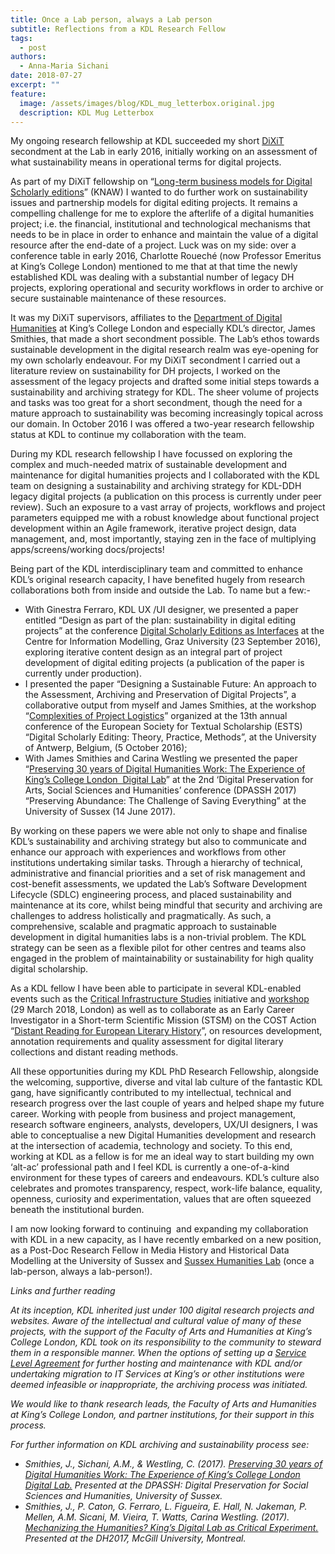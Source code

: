 ```yaml
---
title: Once a Lab person, always a Lab person
subtitle: Reflections from a KDL Research Fellow
tags:
  - post
authors:
  - Anna-Maria Sichani
date: 2018-07-27
excerpt: ""
feature:
  image: /assets/images/blog/KDL_mug_letterbox.original.jpg
  description: KDL Mug Letterbox
---
```


My ongoing research fellowship at KDL succeeded my short [DiXiT](http://dixit.uni-koeln.de/) secondment at the Lab in early 2016, initially working on an assessment of what sustainability means in operational terms for digital projects.

As part of my DiXiT fellowship on “[Long-term business models for Digital Scholarly editions](https://dixit.hypotheses.org/806)” (KNAW) I wanted to do further work on sustainability issues and partnership models for digital editing projects. It remains a compelling challenge for me to explore the afterlife of a digital humanities project; i.e. the financial, institutional and technological mechanisms that needs to be in place in order to enhance and maintain the value of a digital resource after the end-date of a project. Luck was on my side: over a conference table in early 2016, Charlotte Roueché (now Professor Emeritus at King’s College London) mentioned to me that at that time the newly established KDL was dealing with a substantial number of legacy DH projects, exploring operational and security workflows in order to archive or secure sustainable maintenance of these resources.

It was my DiXiT supervisors, affiliates to the [Department of Digital Humanities](https://www.kcl.ac.uk/artshums/depts/ddh/index.aspx) at King’s College London and especially KDL’s director, James Smithies, that made a short secondment possible. The Lab’s ethos towards sustainable development in the digital research realm was eye-opening for my own scholarly endeavour. For my DiXiT secondment I carried out a literature review on sustainability for DH projects, I worked on the assessment of the legacy projects and drafted some initial steps towards a sustainability and archiving strategy for KDL. The sheer volume of projects and tasks was too great for a short secondment, though the need for a mature approach to sustainability was becoming increasingly topical across our domain. In October 2016 I was offered a two-year research fellowship status at KDL to continue my collaboration with the team.

During my KDL research fellowship I have focussed on exploring the complex and much-needed matrix of sustainable development and maintenance for digital humanities projects and I collaborated with the KDL team on designing a sustainability and archiving strategy for KDL-DDH legacy digital projects (a publication on this process is currently under peer review). Such an exposure to a vast array of projects, workflows and project parameters equipped me with a robust knowledge about functional project development within an Agile framework, iterative project design, data management, and, most importantly, staying zen in the face of multiplying apps/screens/working docs/projects!

Being part of the KDL interdisciplinary team and committed to enhance KDL’s original research capacity, I have benefited hugely from research collaborations both from inside and outside the Lab. To name but a few:-

- With Ginestra Ferraro, KDL UX /UI designer, we presented a paper entitled “Design as part of the plan: sustainability in digital editing projects” at the conference [Digital Scholarly Editions as Interfaces](https://informationsmodellierung.uni-graz.at/en/events/archive/digital-scholarly-editions-as-interfaces/) at the Centre for Information Modelling, Graz University (23 September 2016), exploring iterative content design as an integral part of project development of digital editing projects (a publication of the paper is currently under production).
- I presented the paper “Designing a Sustainable Future: An approach to the Assessment, Archiving and Preservation of Digital Projects”, a collaborative output from myself and James Smithies, at the workshop “[Complexities of Project Logistics](http://uahost.uantwerpen.be/estsdixit2016/index.php/workshops/)” organized at the 13th annual conference of the European Society for Textual Scholarship (ESTS) “Digital Scholarly Editing: Theory, Practice, Methods”, at the University of Antwerp, Belgium, (5 October 2016);
- With James Smithies and Carina Westling we presented the paper “[Preserving 30 years of Digital Humanities Work: The Experience of King’s College London  Digital Lab](http://jamessmithies.org/blog/2017/06/23/preserving-30-years-digital-humanities-work-experience-kings-digital-lab/)” at the 2nd ‘Digital Preservation for Arts, Social Sciences and Humanities’ conference (DPASSH 2017) “Preserving Abundance: The Challenge of Saving Everything” at the University of Sussex (14 June 2017).

By working on these papers we were able not only to shape and finalise KDL’s sustainability and archiving strategy but also to communicate and enhance our approach with experiences and workflows from other institutions undertaking similar tasks. Through a hierarchy of technical, administrative and financial priorities and a set of risk management and cost-benefit assessments, we updated the Lab’s Software Development Lifecycle (SDLC) engineering process, and placed sustainability and maintenance at its core, whilst being mindful that security and archiving are challenges to address holistically and pragmatically. As such, a comprehensive, scalable and pragmatic approach to sustainable development in digital humanities labs is a non-trivial problem. The KDL strategy can be seen as a flexible pilot for other centres and teams also engaged in the problem of maintainability or sustainability for high quality digital scholarship.

As a KDL fellow I have been able to participate in several KDL-enabled events such as the [Critical Infrastructure Studies](http://cistudies.org/) initiative and [workshop](https://www.kdl.kcl.ac.uk/events/infrastructure-studies/critical-infrastructure-workshop/) (29 March 2018, London) as well as to collaborate as an Early Career Investigator in a Short-term Scientific Mission (STSM) on the COST Action “[Distant Reading for European Literary History](https://www.distant-reading.net/)”, on resources development, annotation requirements and quality assessment for digital literary collections and distant reading methods.

All these opportunities during my KDL PhD Research Fellowship, alongside the welcoming, supportive, diverse and vital lab culture of the fantastic KDL gang, have significantly contributed to my intellectual, technical and research progress over the last couple of years and helped shape my future career. Working with people from business and project management, research software engineers, analysts, developers, UX/UI designers, I was able to conceptualise a new Digital Humanities development and research at the intersection of academia, technology and society. To this end, working at KDL as a fellow is for me an ideal way to start building my own ‘alt-ac’ professional path and I feel KDL is currently a one-of-a-kind environment for these types of careers and endeavours. KDL’s culture also celebrates and promotes transparency, respect, work-life balance, equality, openness, curiosity and experimentation, values that are often squeezed beneath the institutional burden.

I am now looking forward to continuing  and expanding my collaboration with KDL in a new capacity, as I have recently embarked on a new position, as a Post-Doc Research Fellow in Media History and Historical Data Modelling at the University of Sussex and [Sussex Humanities Lab](http://www.sussex.ac.uk/shl) (once a lab-person, always a lab-person!).

_Links and further reading_

_At its inception, KDL inherited just under 100 digital research projects and websites. Aware of the intellectual and cultural value of many of these projects, with the support of the Faculty of Arts and Humanities at King’s College London, KDL took on its responsibility to the community to steward them in a responsible manner. When the options of setting up a [Service Level Agreement](https://www.kdl.kcl.ac.uk/how-we-work/why-work-us/) for further hosting and maintenance with KDL and/or undertaking migration to IT Services at King’s or other institutions were deemed infeasible or inappropriate, the archiving process was initiated._

_We would like to thank research leads, the Faculty of Arts and Humanities at King’s College London, and partner institutions, for their support in this process._

_For further information on KDL archiving and sustainability process see:_

- _Smithies, J., Sichani, A.M., & Westling, C. (2017). [Preserving 30 years of Digital Humanities Work: The Experience of King’s College London Digital Lab.](http://jamessmithies.org/blog/2017/06/23/preserving-30-years-digital-humanities-work-experience-kings-digital-lab/) Presented at the DPASSH: Digital Preservation for Social Sciences and Humanities, University of Sussex._
- _Smithies, J., P. Caton, G. Ferraro, L. Figueira, E. Hall, N. Jakeman, P. Mellen, A.M. Sicani, M. Vieira, T. Watts, Carina Westling. (2017). [Mechanizing the Humanities? King’s Digital Lab as Critical Experiment.](http://jamessmithies.org/blog/2017/08/17/mechanizing-humanities-kings-digital-lab-critical-experiment/) Presented at the DH2017, McGill University, Montreal._
